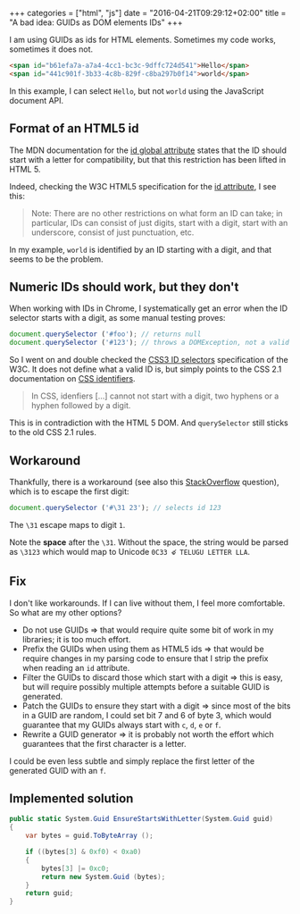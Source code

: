 +++
categories = ["html", "js"]
date = "2016-04-21T09:29:12+02:00"
title = "A bad idea: GUIDs as DOM elements IDs"
+++

I am using GUIDs as ids for HTML elements. Sometimes my code works,
sometimes it does not.

```html
<span id="b61efa7a-a7a4-4cc1-bc3c-9dffc724d541">Hello</span>
<span id="441c901f-3b33-4c8b-829f-c8ba297b0f14">world</span>
```

In this example, I can select `Hello`, but not `world` using the
JavaScript document API.

## Format of an HTML5 id

The MDN documentation for the [id global attribute](https://developer.mozilla.org/en-US/docs/Web/HTML/Global_attributes/id)
states that the ID should start with a letter for compatibility, but that
this restriction has been lifted in HTML 5.

Indeed, checking the W3C HTML5 specification for the
[id attribute](http://www.w3.org/TR/html5/dom.html#the-id-attribute),
I see this:

> Note: There are no other restrictions on what form an ID can take;
> in particular, IDs can consist of just digits, start with a digit,
> start with an underscore, consist of just punctuation, etc.

In my example, `world` is identified by an ID starting with a digit,
and that seems to be the problem. 

## Numeric IDs should work, but they don't

When working with IDs in Chrome, I systematically get an error when
the ID selector starts with a digit, as some manual testing proves:

```javascript
document.querySelector ('#foo'); // returns null
document.querySelector ('#123'); // throws a DOMException, not a valid selector
```

So I went on and double checked the [CSS3 ID selectors](http://www.w3.org/TR/css3-selectors/#id-selectors)
specification of the W3C. It does not define what a valid ID is, but
simply points to the CSS 2.1 documentation on
[CSS identifiers](http://www.w3.org/TR/CSS21/syndata.html#value-def-identifier).

> In CSS, idenfiers [...] cannot not start with a digit, two hyphens
> or a hyphen followed by a digit.

This is in contradiction with the HTML 5 DOM. And `querySelector`
still sticks to the old CSS 2.1 rules.

## Workaround

Thankfully, there is a workaround (see also this [StackOverflow](http://stackoverflow.com/questions/5672903/can-i-have-a-div-with-id-as-number) question),
which is to escape the first digit:

```javascript
document.querySelector ('#\31 23'); // selects id 123
```

The `\31` escape maps to digit `1`.

Note the **space** after the `\31`. Without the space,
the string would be parsed as `\3123` which would map to Unicode
`0C33 ళ TELUGU LETTER LLA`.

## Fix

I don't like workarounds. If I can live without them, I feel more
comfortable. So what are my other options?

* Do not use GUIDs &rArr; that would require quite some bit of work in
  my libraries; it is too much effort.
* Prefix the GUIDs when using them as HTML5 ids &rArr; that would be
  require changes in my parsing code to ensure that I strip the prefix
  when reading an `id` attribute.
* Filter the GUIDs to discard those which start with a digit &rArr;
  this is easy, but will require possibly multiple attempts before a
  suitable GUID is generated.
* Patch the GUIDs to ensure they start with a digit &rArr; since most
  of the bits in a GUID are random, I could set bit 7 and 6 of byte 3,
  which would guarantee that my GUIDs always start with `c`, `d`, `e`
  or `f`.
* Rewrite a GUID generator &rArr; it is probably not worth the effort
  which guarantees that the first character is a letter.

I could be even less subtle and simply replace the first letter
of the generated GUID with an `f`.

## Implemented solution

```csharp
public static System.Guid EnsureStartsWithLetter(System.Guid guid)
{
    var bytes = guid.ToByteArray ();

    if ((bytes[3] & 0xf0) < 0xa0)
    {
        bytes[3] |= 0xc0;
        return new System.Guid (bytes);
    }
    return guid;
}
```
